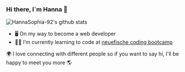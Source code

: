 ### Hi there, I´m Hanna 👋

![HannaSophia-92's github stats](https://github-readme-stats.vercel.app/api?username=HannaSophia-92&show_icons=true&theme=radical)

- 🖥  On my way to become a web developer
- 👩‍💻  I’m currently learning to code at [neuefische coding bootcamp](https://www.neuefische.de/)


🌍 I love connecting with different people so if you want to say hi, I'll be happy to meet you more 🌎
 
 <!--
**HannaSophia-92/HannaSophia-92** is a ✨ _special_ ✨ repository because its `README.md` (this file) appears on your GitHub profile.

Here are some ideas to get you started:

- 🔭 I’m currently working on..

- 👯 I’m looking to collaborate on ...
- 🤔 I’m looking for help with ...
- 💬 Ask me about ...
- 📫 How to reach me: ...
- 😄 Pronouns: ...
- ⚡ Fun fact: ...
-->
